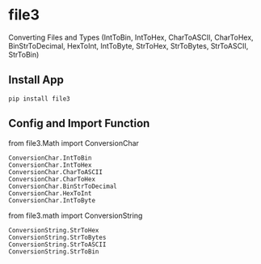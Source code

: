 # file3
Converting Files and Types (IntToBin, IntToHex, CharToASCII, CharToHex, BinStrToDecimal, HexToInt, IntToByte, StrToHex, StrToBytes, StrToASCII, StrToBin)

## Install App

    pip install file3
 
## Config and Import Function

from file3.Math import ConversionChar

    ConversionChar.IntToBin
    ConversionChar.IntToHex
    ConversionChar.CharToASCII
    ConversionChar.CharToHex
    ConversionChar.BinStrToDecimal
    ConversionChar.HexToInt
    ConversionChar.IntToByte
   
from file3.math import ConversionString

    ConversionString.StrToHex
    ConversionString.StrToBytes
    ConversionString.StrToASCII
    ConversionString.StrToBin
